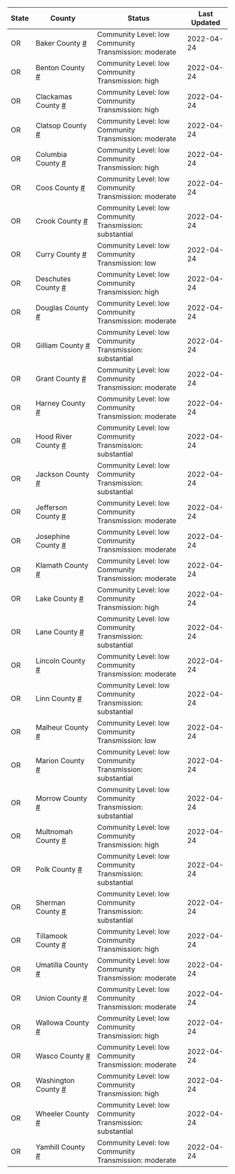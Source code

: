 State | County | Status | Last Updated
--- | --- | --- | --- 
OR | Baker County <a href="#baker_county">#</a> | <a name="baker_county"></a>Community Level: low<br/>Community Transmission: moderate | 2022-04-24
OR | Benton County <a href="#benton_county">#</a> | <a name="benton_county"></a>Community Level: low<br/>Community Transmission: high | 2022-04-24
OR | Clackamas County <a href="#clackamas_county">#</a> | <a name="clackamas_county"></a>Community Level: low<br/>Community Transmission: high | 2022-04-24
OR | Clatsop County <a href="#clatsop_county">#</a> | <a name="clatsop_county"></a>Community Level: low<br/>Community Transmission: moderate | 2022-04-24
OR | Columbia County <a href="#columbia_county">#</a> | <a name="columbia_county"></a>Community Level: low<br/>Community Transmission: high | 2022-04-24
OR | Coos County <a href="#coos_county">#</a> | <a name="coos_county"></a>Community Level: low<br/>Community Transmission: moderate | 2022-04-24
OR | Crook County <a href="#crook_county">#</a> | <a name="crook_county"></a>Community Level: low<br/>Community Transmission: substantial | 2022-04-24
OR | Curry County <a href="#curry_county">#</a> | <a name="curry_county"></a>Community Level: low<br/>Community Transmission: low | 2022-04-24
OR | Deschutes County <a href="#deschutes_county">#</a> | <a name="deschutes_county"></a>Community Level: low<br/>Community Transmission: high | 2022-04-24
OR | Douglas County <a href="#douglas_county">#</a> | <a name="douglas_county"></a>Community Level: low<br/>Community Transmission: moderate | 2022-04-24
OR | Gilliam County <a href="#gilliam_county">#</a> | <a name="gilliam_county"></a>Community Level: low<br/>Community Transmission: substantial | 2022-04-24
OR | Grant County <a href="#grant_county">#</a> | <a name="grant_county"></a>Community Level: low<br/>Community Transmission: moderate | 2022-04-24
OR | Harney County <a href="#harney_county">#</a> | <a name="harney_county"></a>Community Level: low<br/>Community Transmission: moderate | 2022-04-24
OR | Hood River County <a href="#hood_river_county">#</a> | <a name="hood_river_county"></a>Community Level: low<br/>Community Transmission: substantial | 2022-04-24
OR | Jackson County <a href="#jackson_county">#</a> | <a name="jackson_county"></a>Community Level: low<br/>Community Transmission: substantial | 2022-04-24
OR | Jefferson County <a href="#jefferson_county">#</a> | <a name="jefferson_county"></a>Community Level: low<br/>Community Transmission: moderate | 2022-04-24
OR | Josephine County <a href="#josephine_county">#</a> | <a name="josephine_county"></a>Community Level: low<br/>Community Transmission: moderate | 2022-04-24
OR | Klamath County <a href="#klamath_county">#</a> | <a name="klamath_county"></a>Community Level: low<br/>Community Transmission: moderate | 2022-04-24
OR | Lake County <a href="#lake_county">#</a> | <a name="lake_county"></a>Community Level: low<br/>Community Transmission: high | 2022-04-24
OR | Lane County <a href="#lane_county">#</a> | <a name="lane_county"></a>Community Level: low<br/>Community Transmission: substantial | 2022-04-24
OR | Lincoln County <a href="#lincoln_county">#</a> | <a name="lincoln_county"></a>Community Level: low<br/>Community Transmission: moderate | 2022-04-24
OR | Linn County <a href="#linn_county">#</a> | <a name="linn_county"></a>Community Level: low<br/>Community Transmission: substantial | 2022-04-24
OR | Malheur County <a href="#malheur_county">#</a> | <a name="malheur_county"></a>Community Level: low<br/>Community Transmission: low | 2022-04-24
OR | Marion County <a href="#marion_county">#</a> | <a name="marion_county"></a>Community Level: low<br/>Community Transmission: substantial | 2022-04-24
OR | Morrow County <a href="#morrow_county">#</a> | <a name="morrow_county"></a>Community Level: low<br/>Community Transmission: substantial | 2022-04-24
OR | Multnomah County <a href="#multnomah_county">#</a> | <a name="multnomah_county"></a>Community Level: low<br/>Community Transmission: high | 2022-04-24
OR | Polk County <a href="#polk_county">#</a> | <a name="polk_county"></a>Community Level: low<br/>Community Transmission: substantial | 2022-04-24
OR | Sherman County <a href="#sherman_county">#</a> | <a name="sherman_county"></a>Community Level: low<br/>Community Transmission: substantial | 2022-04-24
OR | Tillamook County <a href="#tillamook_county">#</a> | <a name="tillamook_county"></a>Community Level: low<br/>Community Transmission: high | 2022-04-24
OR | Umatilla County <a href="#umatilla_county">#</a> | <a name="umatilla_county"></a>Community Level: low<br/>Community Transmission: moderate | 2022-04-24
OR | Union County <a href="#union_county">#</a> | <a name="union_county"></a>Community Level: low<br/>Community Transmission: moderate | 2022-04-24
OR | Wallowa County <a href="#wallowa_county">#</a> | <a name="wallowa_county"></a>Community Level: low<br/>Community Transmission: high | 2022-04-24
OR | Wasco County <a href="#wasco_county">#</a> | <a name="wasco_county"></a>Community Level: low<br/>Community Transmission: moderate | 2022-04-24
OR | Washington County <a href="#washington_county">#</a> | <a name="washington_county"></a>Community Level: low<br/>Community Transmission: high | 2022-04-24
OR | Wheeler County <a href="#wheeler_county">#</a> | <a name="wheeler_county"></a>Community Level: low<br/>Community Transmission: substantial | 2022-04-24
OR | Yamhill County <a href="#yamhill_county">#</a> | <a name="yamhill_county"></a>Community Level: low<br/>Community Transmission: moderate | 2022-04-24
